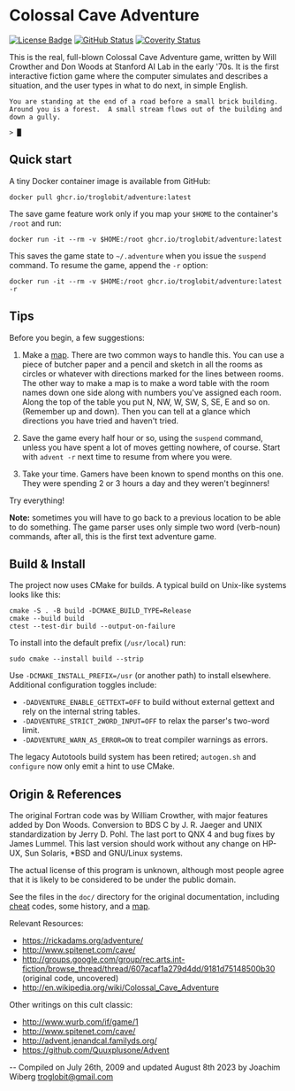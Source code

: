 Colossal Cave Adventure
=======================
[![License Badge][]][License] [![GitHub Status][]][GitHub] [![Coverity Status][]][Coverity Scan]

This is the real, full-blown Colossal Cave Adventure game, written by
Will Crowther and Don Woods at Stanford AI Lab in the early '70s.  It is
the first interactive fiction game where the computer simulates and
describes a situation, and the user types in what to do next, in simple
English.

```
You are standing at the end of a road before a small brick building.
Around you is a forest.  A small stream flows out of the building and
down a gully.

> █
```


Quick start
-----------

A tiny Docker container image is available from GitHub:

    docker pull ghcr.io/troglobit/adventure:latest

The save game feature work only if you map your `$HOME` to the
container's `/root` and run:

    docker run -it --rm -v $HOME:/root ghcr.io/troglobit/adventure:latest

This saves the game state to `~/.adventure` when you issue the `suspend`
command.  To resume the game, append the `-r` option:

    docker run -it --rm -v $HOME:/root ghcr.io/troglobit/adventure:latest -r


Tips
----

Before you begin, a few suggestions:

1. Make a [map][].  There are two common ways to handle this.  You can
   use a piece of butcher paper and a pencil and sketch in all the rooms
   as circles or whatever with directions marked for the lines between
   rooms.  The other way to make a map is to make a word table with the
   room names down one side along with numbers you've assigned each
   room.  Along the top of the table you put N, NW, W, SW, S, SE, E and
   so on.  (Remember up and down).  Then you can tell at a glance which
   directions you have tried and haven't tried.

2. Save the game every half hour or so, using the `suspend` command,
   unless you have spent a lot of moves getting nowhere, of course.
   Start with `advent -r` next time to resume from where you were.

3. Take your time.  Gamers have been known to spend months on this one.
   They were spending 2 or 3 hours a day and they weren't beginners!

Try everything!

**Note:** sometimes you will have to go back to a previous location to
be able to do something.  The game parser uses only simple two word
(verb-noun) commands, after all, this is the first text adventure game.


Build & Install
---------------

The project now uses CMake for builds.  A typical build on Unix-like
systems looks like this:

```
cmake -S . -B build -DCMAKE_BUILD_TYPE=Release
cmake --build build
ctest --test-dir build --output-on-failure
```

To install into the default prefix (`/usr/local`) run:

```
sudo cmake --install build --strip
```

Use `-DCMAKE_INSTALL_PREFIX=/usr` (or another path) to install
elsewhere.  Additional configuration toggles include:

* `-DADVENTURE_ENABLE_GETTEXT=OFF` to build without external gettext
  and rely on the internal string tables.
* `-DADVENTURE_STRICT_2WORD_INPUT=OFF` to relax the parser's
  two-word limit.
* `-DADVENTURE_WARN_AS_ERROR=ON` to treat compiler warnings as errors.

The legacy Autotools build system has been retired; `autogen.sh` and
`configure` now only emit a hint to use CMake.


Origin & References
-------------------

The original Fortran code was by William Crowther, with major features
added by Don Woods.  Conversion to BDS C by J. R. Jaeger and UNIX<TM>
standardization by Jerry D. Pohl. The last port to QNX 4 and bug fixes
by James Lummel.  This last version should work without any change on
HP-UX, Sun Solaris, *BSD and GNU/Linux systems.

The actual license of this program is unknown, although most people
agree that it is likely to be considered to be under the public domain.

See the files in the `doc/` directory for the original documentation,
including [cheat][] codes, some history, and a [map][].

Relevant Resources:

 - https://rickadams.org/adventure/
 - http://www.spitenet.com/cave/
 - http://groups.google.com/group/rec.arts.int-fiction/browse_thread/thread/607acaf1a279d4dd/9181d75148500b30 (original code, uncovered)
 - http://en.wikipedia.org/wiki/Colossal_Cave_Adventure

Other writings on this cult classic:

 - http://www.wurb.com/if/game/1
 - http://www.spitenet.com/cave/
 - http://advent.jenandcal.familyds.org/
 - https://github.com/Quuxplusone/Advent

 -- Compiled on July 26th, 2009 and updated August 8th 2023
    by Joachim Wiberg <troglobit@gmail.com>

[cheat]:           doc/cheat.txt
[map]:             doc/map.jpg
[License]:         https://unlicense.org/
[License Badge]:   https://img.shields.io/badge/License-Unlicense-blue.svg
[GitHub]:          https://github.com/troglobit/adventure/actions/workflows/build.yml
[GitHub Status]:   https://github.com/troglobit/adventure/actions/workflows/build.yml/badge.svg
[Coverity Scan]:   https://scan.coverity.com/projects/28918
[Coverity Status]: https://scan.coverity.com/projects/28918/badge.svg
